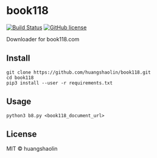 # book118

[![Build Status](https://travis-ci.org/huangshaolin/book118.svg?branch=master)](https://travis-ci.org/huangshaolin/book118) [![GitHub license](https://img.shields.io/github/license/Naereen/StrapDown.js.svg)](https://github.com/Naereen/StrapDown.js/blob/master/LICENSE)

Downloader for book118.com

## Install

```
git clone https://github.com/huangshaolin/book118.git
cd book118
pip3 install --user -r requirements.txt
```

## Usage

```
python3 b8.py <book118_document_url>
```


## License

MIT © huangshaolin
